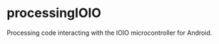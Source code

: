 processingIOIO
==============

Processing code interacting with the IOIO microcontroller for Android.
